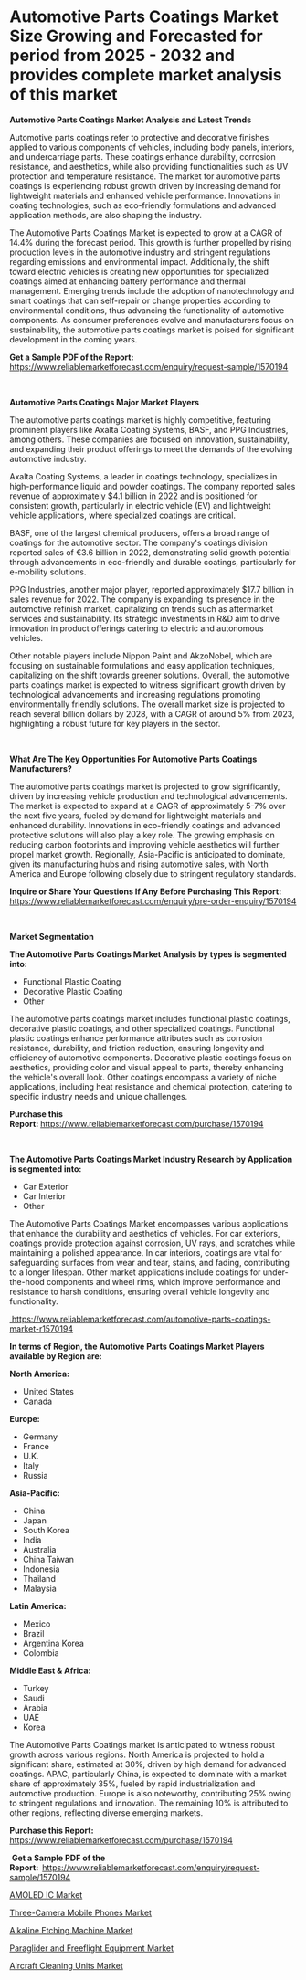 <p><h1>Automotive Parts Coatings Market Size Growing and Forecasted for period from 2025 - 2032 and provides complete market analysis of this market</h1></p><p><strong>Automotive Parts Coatings Market Analysis and Latest Trends</strong></p>
<p><p>Automotive parts coatings refer to protective and decorative finishes applied to various components of vehicles, including body panels, interiors, and undercarriage parts. These coatings enhance durability, corrosion resistance, and aesthetics, while also providing functionalities such as UV protection and temperature resistance. The market for automotive parts coatings is experiencing robust growth driven by increasing demand for lightweight materials and enhanced vehicle performance. Innovations in coating technologies, such as eco-friendly formulations and advanced application methods, are also shaping the industry.</p><p>The Automotive Parts Coatings Market is expected to grow at a CAGR of 14.4% during the forecast period. This growth is further propelled by rising production levels in the automotive industry and stringent regulations regarding emissions and environmental impact. Additionally, the shift toward electric vehicles is creating new opportunities for specialized coatings aimed at enhancing battery performance and thermal management. Emerging trends include the adoption of nanotechnology and smart coatings that can self-repair or change properties according to environmental conditions, thus advancing the functionality of automotive components. As consumer preferences evolve and manufacturers focus on sustainability, the automotive parts coatings market is poised for significant development in the coming years.</p></p>
<p><strong>Get a Sample PDF of the Report:&nbsp;</strong> <a href="https://www.reliablemarketforecast.com/enquiry/request-sample/1570194?utm_campaign=1885&utm_medium=2&utm_source=Github&utm_content=ia&utm_term=25032025&utm_id=automotive-parts-coatings">https://www.reliablemarketforecast.com/enquiry/request-sample/1570194</a></p>
<p>&nbsp;</p>
<p><strong>Automotive Parts Coatings Major Market Players</strong></p>
<p><p>The automotive parts coatings market is highly competitive, featuring prominent players like Axalta Coating Systems, BASF, and PPG Industries, among others. These companies are focused on innovation, sustainability, and expanding their product offerings to meet the demands of the evolving automotive industry.</p><p>Axalta Coating Systems, a leader in coatings technology, specializes in high-performance liquid and powder coatings. The company reported sales revenue of approximately $4.1 billion in 2022 and is positioned for consistent growth, particularly in electric vehicle (EV) and lightweight vehicle applications, where specialized coatings are critical.</p><p>BASF, one of the largest chemical producers, offers a broad range of coatings for the automotive sector. The company's coatings division reported sales of €3.6 billion in 2022, demonstrating solid growth potential through advancements in eco-friendly and durable coatings, particularly for e-mobility solutions. </p><p>PPG Industries, another major player, reported approximately $17.7 billion in sales revenue for 2022. The company is expanding its presence in the automotive refinish market, capitalizing on trends such as aftermarket services and sustainability. Its strategic investments in R&D aim to drive innovation in product offerings catering to electric and autonomous vehicles.</p><p>Other notable players include Nippon Paint and AkzoNobel, which are focusing on sustainable formulations and easy application techniques, capitalizing on the shift towards greener solutions. Overall, the automotive parts coatings market is expected to witness significant growth driven by technological advancements and increasing regulations promoting environmentally friendly solutions. The overall market size is projected to reach several billion dollars by 2028, with a CAGR of around 5% from 2023, highlighting a robust future for key players in the sector.</p></p>
<p>&nbsp;</p>
<p><strong>What Are The Key Opportunities For Automotive Parts Coatings Manufacturers?</strong></p>
<p><p>The automotive parts coatings market is projected to grow significantly, driven by increasing vehicle production and technological advancements. The market is expected to expand at a CAGR of approximately 5-7% over the next five years, fueled by demand for lightweight materials and enhanced durability. Innovations in eco-friendly coatings and advanced protective solutions will also play a key role. The growing emphasis on reducing carbon footprints and improving vehicle aesthetics will further propel market growth. Regionally, Asia-Pacific is anticipated to dominate, given its manufacturing hubs and rising automotive sales, with North America and Europe following closely due to stringent regulatory standards.</p></p>
<p><strong>Inquire or Share Your Questions If Any Before Purchasing This Report:</strong> <a href="https://www.reliablemarketforecast.com/enquiry/pre-order-enquiry/1570194?utm_campaign=1885&utm_medium=2&utm_source=Github&utm_content=ia&utm_term=25032025&utm_id=automotive-parts-coatings">https://www.reliablemarketforecast.com/enquiry/pre-order-enquiry/1570194</a></p>
<p>&nbsp;</p>
<p><strong>Market Segmentation</strong></p>
<p><strong>The Automotive Parts Coatings Market Analysis by types is segmented into:</strong></p>
<p><ul><li>Functional Plastic Coating</li><li>Decorative Plastic Coating</li><li>Other</li></ul></p>
<p><p>The automotive parts coatings market includes functional plastic coatings, decorative plastic coatings, and other specialized coatings. Functional plastic coatings enhance performance attributes such as corrosion resistance, durability, and friction reduction, ensuring longevity and efficiency of automotive components. Decorative plastic coatings focus on aesthetics, providing color and visual appeal to parts, thereby enhancing the vehicle's overall look. Other coatings encompass a variety of niche applications, including heat resistance and chemical protection, catering to specific industry needs and unique challenges.</p></p>
<p><strong>Purchase this Report:&nbsp;</strong><a href="https://www.reliablemarketforecast.com/purchase/1570194?utm_campaign=1885&utm_medium=2&utm_source=Github&utm_content=ia&utm_term=25032025&utm_id=automotive-parts-coatings">https://www.reliablemarketforecast.com/purchase/1570194</a></p>
<p>&nbsp;</p>
<p><strong>The Automotive Parts Coatings Market Industry Research by Application is segmented into:</strong></p>
<p><ul><li>Car Exterior</li><li>Car Interior</li><li>Other</li></ul></p>
<p><p>The Automotive Parts Coatings Market encompasses various applications that enhance the durability and aesthetics of vehicles. For car exteriors, coatings provide protection against corrosion, UV rays, and scratches while maintaining a polished appearance. In car interiors, coatings are vital for safeguarding surfaces from wear and tear, stains, and fading, contributing to a longer lifespan. Other market applications include coatings for under-the-hood components and wheel rims, which improve performance and resistance to harsh conditions, ensuring overall vehicle longevity and functionality.</p></p>
<p><a href="https://www.reliablemarketforecast.com/automotive-parts-coatings-market-r1570194?utm_campaign=1885&utm_medium=2&utm_source=Github&utm_content=ia&utm_term=25032025&utm_id=automotive-parts-coatings">&nbsp;https://www.reliablemarketforecast.com/automotive-parts-coatings-market-r1570194</a></p>
<p><strong>In terms of Region, the Automotive Parts Coatings Market Players available by Region are:</strong></p>
<p>
    <p> <strong> North America: </strong>
        <ul>
            <li>United States</li>
            <li>Canada</li>
        </ul>
        </p> 
    <p> <strong> Europe: </strong>
        <ul>
            <li>Germany</li>
            <li>France</li>
            <li>U.K.</li>
            <li>Italy</li>
            <li>Russia</li>
        </ul>
        </p> 
    <p> <strong> Asia-Pacific: </strong>
        <ul>
            <li>China</li>
            <li>Japan</li>
            <li>South Korea</li>
            <li>India</li>
            <li>Australia</li>
            <li>China Taiwan</li>
            <li>Indonesia</li>
            <li>Thailand</li>
            <li>Malaysia</li>
        </ul>
        </p> 
    <p> <strong> Latin America: </strong>
        <ul>
            <li>Mexico</li>
            <li>Brazil</li>
            <li>Argentina Korea</li>
            <li>Colombia</li>
        </ul>
        </p> 
    <p> <strong> Middle East & Africa: </strong>
        <ul>
            <li>Turkey</li>
            <li>Saudi</li>
            <li>Arabia</li>
            <li>UAE</li>
            <li>Korea</li>
        </ul>
    </p>
    </p>
<p><p>The Automotive Parts Coatings market is anticipated to witness robust growth across various regions. North America is projected to hold a significant share, estimated at 30%, driven by high demand for advanced coatings. APAC, particularly China, is expected to dominate with a market share of approximately 35%, fueled by rapid industrialization and automotive production. Europe is also noteworthy, contributing 25% owing to stringent regulations and innovation. The remaining 10% is attributed to other regions, reflecting diverse emerging markets.</p></p>
<p><strong>Purchase this Report: </strong><a href="https://www.reliablemarketforecast.com/purchase/1570194?utm_campaign=1885&utm_medium=2&utm_source=Github&utm_content=ia&utm_term=25032025&utm_id=automotive-parts-coatings">https://www.reliablemarketforecast.com/purchase/1570194</a></p>
<p>&nbsp;<strong>Get a Sample PDF of the Report:&nbsp;&nbsp;</strong><a href="https://www.reliablemarketforecast.com/enquiry/request-sample/1570194?utm_campaign=1885&utm_medium=2&utm_source=Github&utm_content=ia&utm_term=25032025&utm_id=automotive-parts-coatings">https://www.reliablemarketforecast.com/enquiry/request-sample/1570194</a></p>
<p><strong></strong></p>
<p><p><a href="https://github.com/lazregaartun/Market-Research-Report-List-1/blob/main/amoled-ic-market.md?utm_campaign=1885&utm_medium=2&utm_source=Github&utm_content=ia&utm_term=25032025&utm_id=automotive-parts-coatings">AMOLED IC Market</a></p><p><a href="https://github.com/jolashta/Market-Research-Report-List-1/blob/main/three-camera-mobile-phones-market.md?utm_campaign=1885&utm_medium=2&utm_source=Github&utm_content=ia&utm_term=25032025&utm_id=automotive-parts-coatings">Three-Camera Mobile Phones Market</a></p><p><a href="https://github.com/ienamoun/Market-Research-Report-List-1/blob/main/alkaline-etching-machine-market.md?utm_campaign=1885&utm_medium=2&utm_source=Github&utm_content=ia&utm_term=25032025&utm_id=automotive-parts-coatings">Alkaline Etching Machine Market</a></p><p><a href="https://github.com/elhibacajka/Market-Research-Report-List-1/blob/main/paraglider-and-freeflight-equipment-market.md?utm_campaign=1885&utm_medium=2&utm_source=Github&utm_content=ia&utm_term=25032025&utm_id=automotive-parts-coatings">Paraglider and Freeflight Equipment Market</a></p><p><a href="https://github.com/drevertevell/Market-Research-Report-List-1/blob/main/aircraft-cleaning-units-market.md?utm_campaign=1885&utm_medium=2&utm_source=Github&utm_content=ia&utm_term=25032025&utm_id=automotive-parts-coatings">Aircraft Cleaning Units Market</a></p></p>